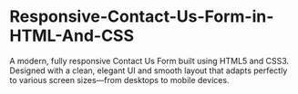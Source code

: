 # Responsive-Contact-Us-Form-in-HTML-And-CSS
A modern, fully responsive Contact Us Form built using HTML5 and CSS3. Designed with a clean, elegant UI and smooth layout that adapts perfectly to various screen sizes—from desktops to mobile devices.
